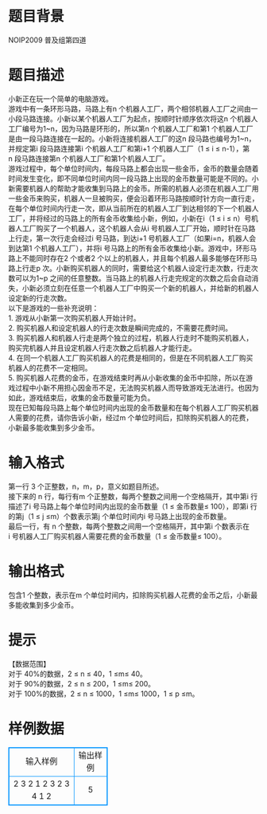 # 

 
 # 题目背景 
NOIP2009&nbsp;普及组第四道<BR> 

 
 # 题目描述 
小新正在玩一个简单的电脑游戏。<BR>游戏中有一条环形马路，马路上有n&nbsp;个机器人工厂，两个相邻机器人工厂之间由一小段马路连接。小新以某个机器人工厂为起点，按顺时针顺序依次将这n&nbsp;个机器人工厂编号为1~n，因为马路是环形的，所以第n&nbsp;个机器人工厂和第1&nbsp;个机器人工厂是由一段马路连接在一起的。小新将连接机器人工厂的这n&nbsp;段马路也编号为1~n，并规定第i&nbsp;段马路连接第i&nbsp;个机器人工厂和第i+1&nbsp;个机器人工厂（1&nbsp;≤&nbsp;i&nbsp;≤&nbsp;n-1），第n&nbsp;段马路连接第n&nbsp;个机器人工厂和第1个机器人工厂。<BR>游戏过程中，每个单位时间内，每段马路上都会出现一些金币，金币的数量会随着时间发生变化，即不同单位时间内同一段马路上出现的金币数量可能是不同的。小新需要机器人的帮助才能收集到马路上的金币。所需的机器人必须在机器人工厂用一些金币来购买，机器人一旦被购买，便会沿着环形马路按顺时针方向一直行走，在每个单位时间内行走一次，即从当前所在的机器人工厂到达相邻的下一个机器人工厂，并将经过的马路上的所有金币收集给小新，例如，小新在i（1&nbsp;≤&nbsp;i&nbsp;≤&nbsp;n）号机器人工厂购买了一个机器人，这个机器人会从i&nbsp;号机器人工厂开始，顺时针在马路上行走，第一次行走会经过i&nbsp;号马路，到达i+1&nbsp;号机器人工厂（如果i=n，机器人会到达第1&nbsp;个机器人工厂），并将i&nbsp;号马路上的所有金币收集给小新。游戏中，环形马路上不能同时存在2&nbsp;个或者2&nbsp;个以上的机器人，并且每个机器人最多能够在环形马路上行走p&nbsp;次。小新购买机器人的同时，需要给这个机器人设定行走次数，行走次数可以为1~p&nbsp;之间的任意整数。当马路上的机器人行走完规定的次数之后会自动消失，小新必须立刻在任意一个机器人工厂中购买一个新的机器人，并给新的机器人设定新的行走次数。<BR>以下是游戏的一些补充说明：<BR>1.&nbsp;游戏从小新第一次购买机器人开始计时。<BR>2.&nbsp;购买机器人和设定机器人的行走次数是瞬间完成的，不需要花费时间。<BR>3.&nbsp;购买机器人和机器人行走是两个独立的过程，机器人行走时不能购买机器人，购买完机器人并且设定机器人行走次数之后机器人才能行走。<BR>4.&nbsp;在同一个机器人工厂购买机器人的花费是相同的，但是在不同机器人工厂购买机器人的花费不一定相同。<BR>5.&nbsp;购买机器人花费的金币，在游戏结束时再从小新收集的金币中扣除，所以在游戏过程中小新不用担心因金币不足，无法购买机器人而导致游戏无法进行。也因为如此，游戏结束后，收集的金币数量可能为负。<BR>现在已知每段马路上每个单位时间内出现的金币数量和在每个机器人工厂购买机器人需要的花费，请你告诉小新，经过m&nbsp;个单位时间后，扣除购买机器人的花费，小新最多能收集到多少金币。<BR> 

 
 # 输入格式 
第一行&nbsp;3&nbsp;个正整数，n，m，p，意义如题目所述。<BR>接下来的&nbsp;n&nbsp;行，每行有m&nbsp;个正整数，每两个整数之间用一个空格隔开，其中第i&nbsp;行描述了i&nbsp;号马路上每个单位时间内出现的金币数量（1&nbsp;≤&nbsp;金币数量≤&nbsp;100），即第i&nbsp;行的第j（1&nbsp;≤&nbsp;j&nbsp;≤m）个数表示第j&nbsp;个单位时间内i&nbsp;号马路上出现的金币数量。<BR>最后一行，有&nbsp;n&nbsp;个整数，每两个整数之间用一个空格隔开，其中第i&nbsp;个数表示在i&nbsp;号机器人工厂购买机器人需要花费的金币数量（1&nbsp;≤&nbsp;金币数量≤&nbsp;100）。<BR> 

 
 # 输出格式 
包含1&nbsp;个整数，表示在m&nbsp;个单位时间内，扣除购买机器人花费的金币之后，小新最多能收集到多少金币。<BR> 

 
 # 提示 
【数据范围】<BR>对于&nbsp;40%的数据，2&nbsp;≤&nbsp;n&nbsp;≤&nbsp;40，1&nbsp;≤m≤&nbsp;40。<BR>对于&nbsp;90%的数据，2&nbsp;≤&nbsp;n&nbsp;≤&nbsp;200，1&nbsp;≤m≤&nbsp;200。<BR>对于&nbsp;100%的数据，2&nbsp;≤&nbsp;n&nbsp;≤&nbsp;1000，1&nbsp;≤m≤&nbsp;1000，1&nbsp;≤&nbsp;p&nbsp;≤m。 
# 样例数据
<style>
        table,table tr th, table tr td { border:1px solid #0094ff; }
        table { width: 200px; min-height: 25px; line-height: 25px; text-align: center; border-collapse: collapse;}   
    </style>
<table>
	<tr>
		<td>输入样例</td>
		<td>输出样例</td>
	</tr>
<tr><td>2 3 2
1 2 3
2 3 4
1 2
</td><td>5
</td></tr></table>
